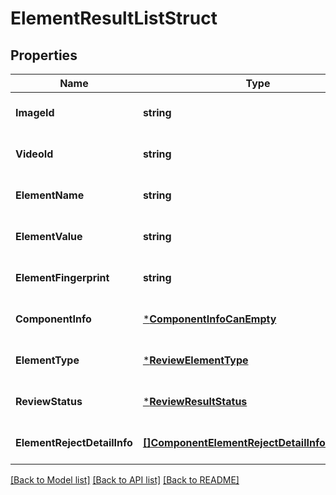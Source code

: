 # ElementResultListStruct

## Properties
Name | Type | Description | Notes
------------ | ------------- | ------------- | -------------
**ImageId** | **string** |  | [optional] [default to null]
**VideoId** | **string** |  | [optional] [default to null]
**ElementName** | **string** |  | [optional] [default to null]
**ElementValue** | **string** |  | [optional] [default to null]
**ElementFingerprint** | **string** |  | [optional] [default to null]
**ComponentInfo** | [***ComponentInfoCanEmpty**](component_info_can_empty.md) |  | [optional] [default to null]
**ElementType** | [***ReviewElementType**](ReviewElementType.md) |  | [optional] [default to null]
**ReviewStatus** | [***ReviewResultStatus**](ReviewResultStatus.md) |  | [optional] [default to null]
**ElementRejectDetailInfo** | [**[]ComponentElementRejectDetailInfoListStruct**](component_element_reject_detail_info_list_struct.md) |  | [optional] [default to null]

[[Back to Model list]](../README.md#documentation-for-models) [[Back to API list]](../README.md#documentation-for-api-endpoints) [[Back to README]](../README.md)


